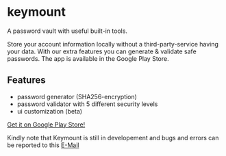 # keymount
A password vault with useful built-in tools.

Store your account information locally without a third-party-service having your data. With our extra features you can generate & validate safe passwords.
The app is available in the Google Play Store.

## Features
- password generator (SHA256-encryption)
- password validator with 5 different security levels
- ui customization (beta)

[Get it on Google Play Store!](https://play.google.com/store/apps/details?id=app.emptea.keymount&hl=de)

Kindly note that Keymount is still in developement and bugs and errors can be reported to this [E-Mail](mailto:info@emptea.xyz)

